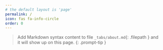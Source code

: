 ```yaml
---
# the default layout is 'page'
permalink: /
icon: fas fa-info-circle
order: 0
---
```


> Add Markdown syntax content to file `_tabs/about.md`{: .filepath } and it will show up on this page.
{: .prompt-tip }

